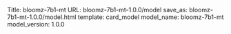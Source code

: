 Title: bloomz-7b1-mt
URL: bloomz-7b1-mt-1.0.0/model
save_as: bloomz-7b1-mt-1.0.0/model.html
template: card_model
model_name: bloomz-7b1-mt
model_version: 1.0.0

